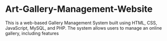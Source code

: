 # Art-Gallery-Management-Website
This is a web-based Gallery Management System built using HTML, CSS, JavaScript, MySQL, and PHP. The system allows users to manage an online gallery, including features
